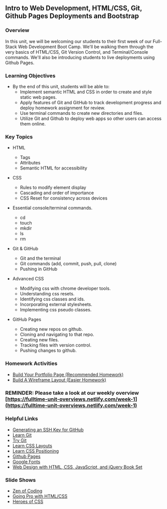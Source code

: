 ## Intro to Web Development, HTML/CSS, Git, Github Pages Deployments and Bootstrap

### Overview

In this unit, we will be welcoming our students to their first week of our Full-Stack Web Development Boot Camp. We'll be walking them through the very basics of HTML/CSS, Git Version Control, and Terminal/Console commands. We'll also be introducing students to live deployments using Github Pages. 

### Learning Objectives

* By the end of this unit, students will be able to:
  * Implement semantic HTML and CSS in order to create  and style static web pages.
  * Apply features of Git and GitHub to track development progress and deploy homework assignment for review.
  * Use terminal commands to create new directories and files.
  * Utilize Git and Github to deploy web apps  so other users can access them online.

### Key Topics

* HTML
  * Tags
  * Attributes
  * Semantic HTML for accessibility

* CSS
  * Rules to modify element display
  * Cascading and order of importance
  * CSS Reset for consistency across devices

* Essential console/terminal commands.
  * cd
  * touch
  * mkdir
  * ls
  * rm

* Git & GitHub
  * Git and the terminal
  * Git commands (add, commit, push, pull, clone)
  * Pushing in GitHub

* Advanced CSS
  * Modifying css with chrome developer tools.
  * Understanding css resets.
  * Identifying css classes and ids.
  * Incorporating external stylesheets.
  * Implementing css pseudo classes.

* GitHub Pages
  * Creating new repos on github.
  * Cloning and navigating to that repo.
  * Creating new files.
  * Tracking files with version control.
  * Pushing changes to github.

### Homework Activities

* [Build Your Portfolio Page (Recommended Homework)](../02-Homework/Solutions/recommended-homework-solution)
* [Build A Wireframe Layout (Easier Homework)](../02-Homework/Solutions/easier-homework-solution)

### REMINDER: Please take a look at our weekly overview [https://fulltime-unit-overviews.netlify.com/week-1](https://fulltime-unit-overviews.netlify.com/week-1)

### Helpful Links

* [Generating an SSH Key for GitHub](https://help.github.com/articles/generating-an-ssh-key/)
* [Learn Git](https://www.codecademy.com/learn/learn-git)
* [Try Git](https://try.github.io/levels/1/challenges/1)
* [Learn CSS Layouts](http://learn.shayhowe.com/html-css/positioning-content/)
* [Learn CSS Positioning](http://learn.shayhowe.com/advanced-html-css/detailed-css-positioning/)
* [Github Pages](https://pages.github.com/)
* [Google Fonts](https://www.google.com/fonts)
* [Web Design with HTML, CSS, JavaScript, and jQuery Book Set](http://www.amazon.com/Web-Design-HTML-JavaScript-jQuery/dp/1118907442)

### Slide Shows

* [Zen of Coding](../00-SlideShow)
* [Going Pro with HTML/CSS](../00-SlideShow)
* [Heroes of CSS](../00-SlideShow)
